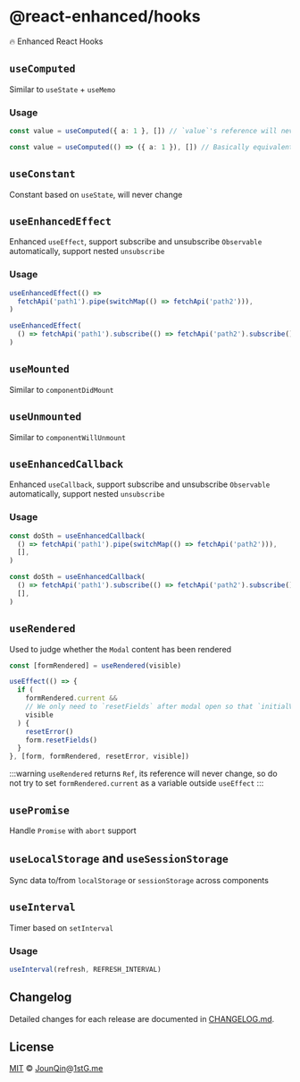 # @react-enhanced/hooks

🔥 Enhanced React Hooks

## `useComputed`

Similar to `useState` + `useMemo`

### Usage

```ts
const value = useComputed({ a: 1 }, []) // `value`'s reference will never change
```

```ts
const value = useComputed(() => ({ a: 1 }), []) // Basically equivalent to `useMemo`
```

## `useConstant`

Constant based on `useState`, will never change

## `useEnhancedEffect`

Enhanced `useEffect`, support subscribe and unsubscribe `Observable` automatically, support nested `unsubscribe`

### Usage

```ts
useEnhancedEffect(() =>
  fetchApi('path1').pipe(switchMap(() => fetchApi('path2'))),
)
```

```ts
useEnhancedEffect(
  () => fetchApi('path1').subscribe(() => fetchApi('path2').subscribe()), // Just for demo, do not write like this
)
```

## `useMounted`

Similar to `componentDidMount`

## `useUnmounted`

Similar to `componentWillUnmount`

## `useEnhancedCallback`

Enhanced `useCallback`, support subscribe and unsubscribe `Observable` automatically, support nested `unsubscribe`

### Usage

```ts
const doSth = useEnhancedCallback(
  () => fetchApi('path1').pipe(switchMap(() => fetchApi('path2'))),
  [],
)
```

```ts
const doSth = useEnhancedCallback(
  () => fetchApi('path1').subscribe(() => fetchApi('path2').subscribe()), // Just for demo, do not write like this
  [],
)
```

## `useRendered`

Used to judge whether the `Modal` content has been rendered

```ts
const [formRendered] = useRendered(visible)

useEffect(() => {
  if (
    formRendered.current &&
    // We only need to `resetFields` after modal open so that `initialValues` will have been updated correctly
    visible
  ) {
    resetError()
    form.resetFields()
  }
}, [form, formRendered, resetError, visible])
```

:::warning
`useRendered` returns `Ref`, its reference will never change, so do not try to set `formRendered.current` as a variable outside `useEffect`
:::

## `usePromise`

Handle `Promise` with `abort` support

## `useLocalStorage` and `useSessionStorage`

Sync data to/from `localStorage` or `sessionStorage` across components

## `useInterval`

Timer based on `setInterval`

### Usage

```ts
useInterval(refresh, REFRESH_INTERVAL)
```

## Changelog

Detailed changes for each release are documented in [CHANGELOG.md](./CHANGELOG.md).

## License

[MIT][] © [JounQin][]@[1stG.me][]

[1stg.me]: https://www.1stg.me
[jounqin]: https://GitHub.com/JounQin
[mit]: http://opensource.org/licenses/MIT
